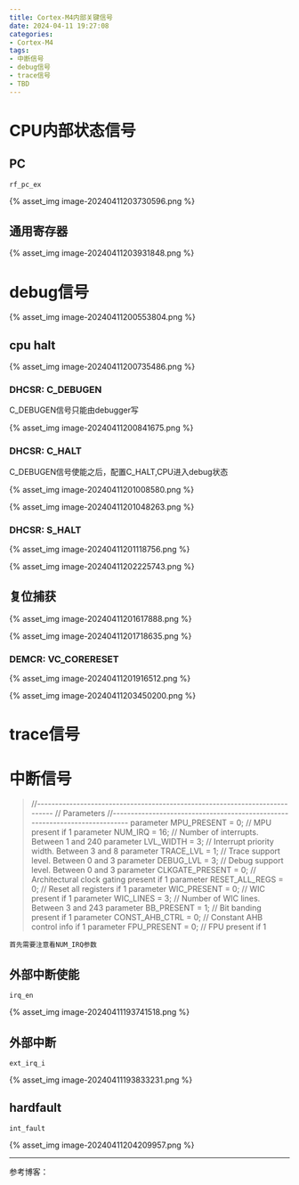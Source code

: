 ```yaml
---
title: Cortex-M4内部关键信号
date: 2024-04-11 19:27:08
categories:
- Cortex-M4
tags:
- 中断信号
- debug信号
- trace信号
- TBD
---
```








# CPU内部状态信号

## PC

`rf_pc_ex`

{% asset_img image-20240411203730596.png %}



## 通用寄存器

{% asset_img image-20240411203931848.png %}



# debug信号

{% asset_img image-20240411200553804.png %}

## cpu halt

{% asset_img image-20240411200735486.png %}

### DHCSR: C_DEBUGEN

C_DEBUGEN信号只能由debugger写

{% asset_img image-20240411200841675.png %}

### DHCSR: C_HALT

C_DEBUGEN信号使能之后，配置C_HALT,CPU进入debug状态

{% asset_img image-20240411201008580.png %}

{% asset_img image-20240411201048263.png %}

### DHCSR: S_HALT

{% asset_img image-20240411201118756.png %}

{% asset_img image-20240411202225743.png %}



## 复位捕获

{% asset_img image-20240411201617888.png %}

{% asset_img image-20240411201718635.png %}



### DEMCR: VC_CORERESET

{% asset_img image-20240411201916512.png %}

{% asset_img image-20240411203450200.png %}

# trace信号







# 中断信号



>   //----------------------------------------------------------------------------
>   // Parameters
>   //----------------------------------------------------------------------------
>   parameter MPU_PRESENT     = 0;  // MPU present if 1
>   parameter NUM_IRQ         = 16; // Number of interrupts. Between 1 and 240
>   parameter LVL_WIDTH       = 3;  // Interrupt priority width. Between 3 and 8
>   parameter TRACE_LVL       = 1;  // Trace support level. Between 0 and 3
>   parameter DEBUG_LVL       = 3;  // Debug support level. Between 0 and 3
>   parameter CLKGATE_PRESENT = 0;  // Architectural clock gating present if 1
>   parameter RESET_ALL_REGS  = 0;  // Reset all registers if 1
>   parameter WIC_PRESENT     = 0;  // WIC present if 1
>   parameter WIC_LINES       = 3;  // Number of WIC lines. Between 3 and 243
>   parameter BB_PRESENT      = 1;  // Bit banding present if 1
>   parameter CONST_AHB_CTRL  = 0;  // Constant AHB control info if 1
>   parameter FPU_PRESENT     = 0;  // FPU present if 1

`首先需要注意看NUM_IRQ参数`

## 外部中断使能

`irq_en`

{% asset_img image-20240411193741518.png %}



## 外部中断

`ext_irq_i`

{% asset_img image-20240411193833231.png %}



## hardfault

`int_fault`

{% asset_img image-20240411204209957.png %}



---

参考博客：

